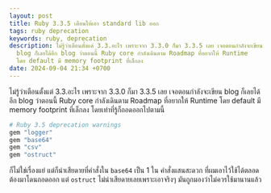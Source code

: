 ```yaml
---
layout: post
title: Ruby 3.3.5 เตือนให้เอา standard lib ออก
tags: ruby deprecation
keywords: ruby, deprecation
description: ไม่รู้ว่าเตือนตั้งแต่ 3.3.อะไร เพราะจาก 3.3.0 ก็มา 3.3.5 เลย เจอตอนกำลังจะเขียน
  blog ก็เลยได้อีก blog ว่าตอนนี้ Ruby core กำลังเดินตาม Roadmap ที่อยากให้ Runtime
  โดย default มี memory footprint ที่เล็กลง
date: 2024-09-04 21:34 +0700
---
```

ไม่รู้ว่าเตือนตั้งแต่ 3.3.อะไร เพราะจาก 3.3.0 ก็มา 3.3.5 เลย เจอตอนกำลังจะเขียน
blog ก็เลยได้อีก blog ว่าตอนนี้ Ruby core กำลังเดินตาม Roadmap ที่อยากให้
Runtime โดย default มี memory footprint ที่เล็กลง โดยเท่าที่รู้ก็ถอดออกไปตามนี้

```ruby
# Ruby 3.5 deprecation warnings
gem "logger"
gem "base64"
gem "csv"
gem "ostruct"
```

ก็ไม่ใช่เรื่องแย่ แต่ก็น่าเสียดายที่คำสั่งใน `base64` เป็น 1 ใน คำสั่งแสนสะดวก
ที่ผมเอาไว้ใช้ได้ตลอดต้องมาโดนถอดออก แต่ `ostruct` ไม่น่าเสียดายเลยเพราะเอาจริงๆ
มันถูกมองว่าไม่ควรใช้มานานแล้ว

